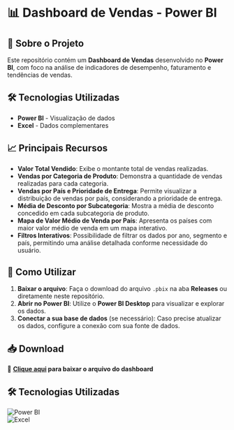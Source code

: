 # 📊 Dashboard de Vendas - Power BI

## 📌 Sobre o Projeto
Este repositório contém um **Dashboard de Vendas** desenvolvido no **Power BI**, com foco na análise de indicadores de desempenho, faturamento e tendências de vendas.

## 🛠️ Tecnologias Utilizadas
- **Power BI** - Visualização de dados
- **Excel** - Dados complementares

## 📈 Principais Recursos
- **Valor Total Vendido**: Exibe o montante total de vendas realizadas.
- **Vendas por Categoria de Produto**: Demonstra a quantidade de vendas realizadas para cada categoria.
- **Vendas por País e Prioridade de Entrega**: Permite visualizar a distribuição de vendas por país, considerando a prioridade de entrega.
- **Média de Desconto por Subcategoria**: Mostra a média de desconto concedido em cada subcategoria de produto.
- **Mapa de Valor Médio de Venda por País**: Apresenta os países com maior valor médio de venda em um mapa interativo.
- **Filtros Interativos**: Possibilidade de filtrar os dados por ano, segmento e país, permitindo uma análise detalhada conforme necessidade do usuário.

## 🚀 Como Utilizar
1. **Baixar o arquivo**: Faça o download do arquivo `.pbix` na aba **Releases** ou diretamente neste repositório.
2. **Abrir no Power BI**: Utilize o **Power BI Desktop** para visualizar e explorar os dados.
3. **Conectar a sua base de dados** (se necessário): Caso precise atualizar os dados, configure a conexão com sua fonte de dados.

## 📥 Download
🔗 **[Clique aqui](./VendasGlobais.pbix) para baixar o arquivo do dashboard**

## 🛠️ Tecnologias Utilizadas  
![Power BI](https://img.shields.io/badge/PowerBI-F2C811?style=for-the-badge&logo=powerbi&logoColor=black)  
![Excel](https://img.shields.io/badge/Microsoft%20Excel-217346?style=for-the-badge&logo=microsoft-excel&logoColor=white)




